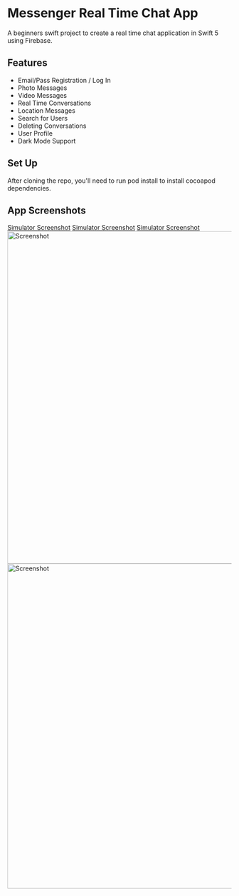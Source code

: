 # Messenger Real Time Chat App
A beginners swift project to create a real time chat application in Swift 5 using Firebase.

## Features
- Email/Pass Registration / Log In
- Photo Messages
- Video Messages
- Real Time Conversations
- Location Messages
- Search for Users
- Deleting Conversations
- User Profile
- Dark Mode Support

## Set Up
After cloning the repo, you'll need to run pod install to install cocoapod dependencies.

## App Screenshots

[Simulator Screenshot](https://github.com/PulkitDhirana1211/MessengerChat/assets/54793200/c377a959-1916-41bb-bf01-16d573fb3e61)
[Simulator Screenshot](https://github.com/PulkitDhirana1211/MessengerChat/assets/54793200/21aabcb2-965a-4966-bbcb-adf7ecfcdfcc)
[Simulator Screenshot](https://github.com/PulkitDhirana1211/MessengerChat/assets/54793200/a602a198-d9eb-4751-b0fa-f93dee32b19a)
<img width="745" alt="Screenshot" src="https://github.com/PulkitDhirana1211/MessengerChat/assets/54793200/7520e49d-7529-4dd9-bb19-e71fde7fccef">
<img width="728" alt="Screenshot" src="https://github.com/PulkitDhirana1211/MessengerChat/assets/54793200/651e6b06-9bdc-4c57-bd91-a823448c762a">



